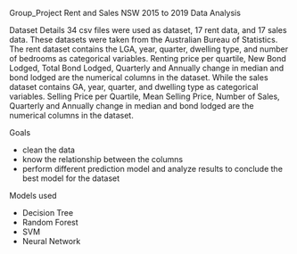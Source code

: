 Group_Project
Rent and Sales NSW 2015 to 2019 Data Analysis

Dataset Details
34 csv files were used as dataset, 17 rent data, and 17 sales data. These datasets were taken from the Australian Bureau of Statistics.
The rent dataset contains the LGA, year, quarter, dwelling type, and number of bedrooms as categorical variables. Renting price per 
quartile, New Bond Lodged, Total Bond Lodged, Quarterly and Annually change in median and bond lodged are the numerical columns in the 
dataset.
While the sales dataset contains GA, year, quarter, and dwelling type as categorical variables. Selling Price per Quartile, Mean Selling 
Price, Number of Sales, Quarterly and Annually change in median and bond lodged are the numerical columns in the dataset.

Goals
* clean the data
* know the relationship between the columns
* perform different prediction model and analyze results to conclude the best model for the dataset

Models used
* Decision Tree
* Random Forest
* SVM
* Neural Network
